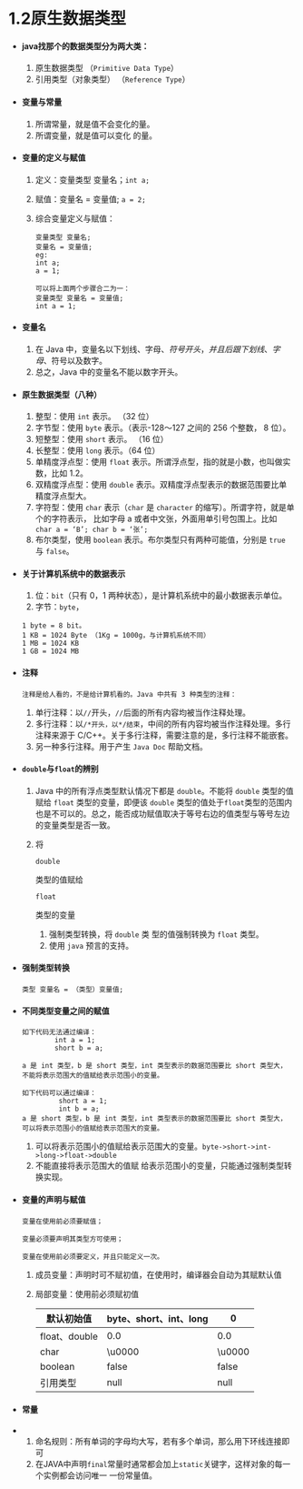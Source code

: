 # 1.2原生数据类型

- #### java找那个的数据类型分为两大类：

  1. 原生数据类型 （`Primitive Data Type`） 
  2. 引用类型（对象类型） （`Reference Type`） 

- #### 变量与常量

  1. 所谓常量，就是值不会变化的量。 
  2. 所谓变量，就是值可以变化 的量。 

- #### 变量的定义与赋值

  1. 定义：变量类型 变量名；`int a;` 

  2. 赋值：变量名 = 变量值; `a = 2;` 

     [^注]: " = "表示赋值，将等号右边的值赋给了左边的变量。 Java 中使用" == "表示相等，等价于数学中的" = "。 

  3. 综合变量定义与赋值： 

     ```
     变量类型 变量名; 
     变量名 = 变量值;   
     eg:
     int a;    
     a = 1;
     
     可以将上面两个步骤合二为一：
     变量类型 变量名 = 变量值; 
     int a = 1; 
     ```

  

- #### 变量名

  1. 在 Java 中，变量名以下划线、字母、$符号开头，并且后跟下划线、 字母、$符号以及数字。
  2. 总之，Java 中的变量名不能以数字开头。

- #### 原生数据类型（八种）

  1. 整型：使用 `int` 表示。 （32 位）
  2. 字节型：使用 `byte` 表示。（表示-128～127 之间的 256 个整数， 8 位）。
  3. 短整型：使用 `short` 表示。 （16 位）
  4. 长整型：使用 `long` 表示。（64 位）
  5. 单精度浮点型：使用 `float` 表示。所谓浮点型，指的就是小数，也叫做实数，比如 1.2。
  6. 双精度浮点型：使用 `double` 表示。双精度浮点型表示的数据范围要比单精度浮点型大。
  7. 字符型：使用 `char` 表示（`char` 是 `character` 的缩写）。所谓字符，就是单个的字符表示， 比如字母 a 或者中文张，外面用单引号包围上。比如 `char a = ‘B’; char b = ‘张’;`
  8. 布尔类型，使用 `boolean` 表示。布尔类型只有两种可能值，分别是 `true` 与 `false`。

- #### 关于计算机系统中的数据表示

  1. 位：`bit`（只有 0，1 两种状态），是计算机系统中的最小数据表示单位。
  2. 字节：`byte`，

  ```
  1 byte = 8 bit。 
  1 KB = 1024 Byte （1Kg = 1000g，与计算机系统不同） 
  1 MB = 1024 KB 
  1 GB = 1024 MB
  ```

- #### 注释

  ```
  注释是给人看的，不是给计算机看的。Java 中共有 3 种类型的注释： 
  ```

  1. 单行注释：以`//`开头，`//`后面的所有内容均被当作注释处理。
  2. 多行注释：以`/*开头，以*/结束`，中间的所有内容均被当作注释处理。多行注释来源于 C/C++。关于多行注释，需要注意的是，多行注释不能嵌套。
  3. 另一种多行注释。用于产生 `Java Doc` 帮助文档。

- #### `double`与`float`的辨别

  1. Java 中的所有浮点类型默认情况下都是 `double`。不能将 `double` 类型的值赋给 `float` 类型的变量，即便该 `double` 类型的值处于`float`类型的范围内也是不可以的。总之，能否成功赋值取决于等号右边的值类型与等号左边的变量类型是否一致。

  2. 将 

     ```
     double
     ```

      类型的值赋给 

     ```
     float
     ```

      类型的变量

     1. 强制类型转换，将 `double` 类 型的值强制转换为 `float` 类型。
     2. 使用 `java` 预言的支持。

- #### 强制类型转换

  ```
  类型 变量名 = （类型）变量值; 
  ```

- #### 不同类型变量之间的赋值

  ```
  如下代码无法通过编译： 
          int a = 1;      
          short b = a; 
  
  a 是 int 类型，b 是 short 类型，int 类型表示的数据范围要比 short 类型大，
  不能将表示范围大的值赋给表示范围小的变量。 
  
  如下代码可以通过编译： 
           short a = 1;   
           int b = a; 
  a 是 short 类型，b 是 int 类型，int 类型表示的数据范围要比 short 类型大，
  可以将表示范围小的值赋给表示范围大的变量。 
  ```

  1. 可以将表示范围小的值赋给表示范围大的变量。`byte->short->int->long->float->double` 
  2. 不能直接将表示范围大的值赋 给表示范围小的变量，只能通过强制类型转换实现。 

- #### 变量的声明与赋值

  #### 

  ```
  变量在使用前必须要赋值；
    
  变量必须要声明其类型方可使用；
    
  变量在使用前必须要定义，并且只能定义一次。
  ```

  1. 成员变量：声明时可不赋初值，在使用时，编译器会自动为其赋默认值 

  2. 局部变量：使用前必须赋初值 

     | 默认初始值    | byte、short、int、long | 0      |
     | ------------- | ---------------------- | ------ |
     | float、double | 0.0                    | 0.0    |
     | char          | \u0000                 | \u0000 |
     | boolean       | false                  | false  |
     | 引用类型      | null                   | null   |

- #### 常量

- 1. 命名规则：所有单词的字母均大写，若有多个单词，那么用下环线连接即可 
  2. 在JAVA中声明`final`常量时通常都会加上`static`关键字，这样对象的每一个实例都会访问唯一 一份常量值。 

  

  

  